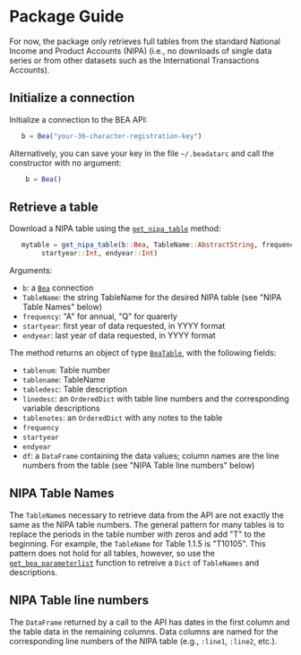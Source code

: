 # Package Guide

For now, the package only retrieves full tables from the standard National
Income and Product Accounts (NIPA) (i.e., no downloads of single data series or
    from other datasets such as the International Transactions Accounts).

## Initialize a connection

Initialize a connection to the BEA API:

```julia
   b = Bea("your-36-character-registration-key")
```
Alternatively, you can save your key in the file `~/.beadatarc` and call the constructor
with no argument:

```julia
    b = Bea()
```

## Retrieve a table

Download a NIPA table using the [`get_nipa_table`](@ref) method:

```julia
   mytable = get_nipa_table(b::Bea, TableName::AbstractString, frequency::AbstractString,
        startyear::Int, endyear::Int)
```

Arguments:

* `b`: a [`Bea`](@ref) connection
* `TableName`: the string TableName for the desired NIPA table (see "NIPA Table Names" below)
* `frequency`: "A" for annual, "Q" for quarerly
* `startyear`: first year of data requested, in YYYY format
* `endyear`: last year of data requested, in YYYY format

The method returns an object of type [`BeaTable`](@ref), with the following fields:

* `tablenum`: Table number
* `tablename`: TableName
* `tabledesc`: Table description
* `linedesc`: an `OrderedDict` with table line numbers and the corresponding variable descriptions
* `tablenotes`: an `OrderedDict` with any notes to the table
* `frequency`
* `startyear`
* `endyear`
* `df`: a `DataFrame` containing the data values; column names are the line numbers from the table (see "NIPA Table line numbers" below)

## NIPA Table Names

The `TableName`s necessary to retrieve data from the API are not exactly the same as the NIPA
table numbers.  The general pattern for many tables is to replace the periods in the table number
with zeros and add "T" to the beginning. For example, the `TableName` for Table 1.1.5 is "T10105".
This pattern does not hold for all tables, however, so use the [`get_bea_parameterlist`](@ref)
function to retreive a `Dict` of `TableNames` and descriptions.

## NIPA Table line numbers

The `DataFrame` returned by a call to the API has dates in the first column and
the table data in the remaining columns.  Data columns are named for the corresponding
line numbers of the NIPA table (e.g., `:line1`, `:line2`, etc.).  
